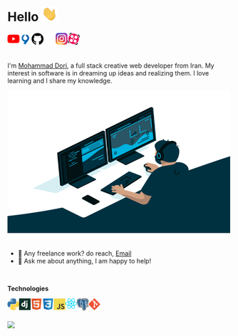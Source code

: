 # Hello <img src="img/hand.gif" width="35px">

<a target="_blank" href="https://www.youtube.com/channel/UC8PIMbjxztHeiBWZRpblp2A">
  <img align="left" alt="Dori Learn Youtube" width="27px" src="img/youtube.svg" />
</a>
<a target="_blank" href="https://virgool.io/@dori-dev">
  <img align="left" alt="Dori Virgool" width="27px" src="img/virgool.png" />
</a>

[<img align="left" alt="Github" width="27px" src="img/github2.png" />](https://github.com/dori-dev#gh-light-mode-only)

[<img align="left" alt="Github" width="27px" src="img/github.png" />](https://github.com/dori-dev#gh-dark-mode-only)

<a target="_blank" href="https://www.instagram.com">
  <img align="left" alt="Mohammad Instagram" width="27px" src="img/instagram.png" />
</a>
<a target="_blank" href="https://www.aparat.com/dori.dev">
  <img align="left" alt="Mohammad Aparat" width="27px" src="img/aparat.png" />
</a>

<!-- <a href="https://twitter.com">
  <img align="left" alt="Mohammad Twitter" width="27px" src="img/twitter.svg" />
</a>
<a href="https://www.linkedin.com">
  <img align="left" alt="Mohammad Linkedin" width="27px" src="img/linkedin.svg" />
</a> -->

<br />
<br />
<br />

I'm [Mohammad Dori](https://github.com/dori-dev), a full stack creative web developer from Iran. My interest in software is in dreaming up ideas and realizing them. I love learning and I share my knowledge.

<img alt="GIF" src="img/code.gif" width="500" height="320" style="margin-bottom: 20px;" />

- 💼 Any freelance work? do reach, [Email](mailto:mr.dori.dev@gmail.com)
- 💬 Ask me about anything, I am happy to help!

<br />

**Technologies**

<img align="left" alt="Python" width="26px" src="img/python.png" />
<img align="left" alt="Django" width="26px" src="img/django.png" />
<img align="left" alt="HTML5" width="26px" src="img/html.svg" />
<img align="left" alt="CSS3" width="26px" src="img/css.svg" />
<img align="left" alt="JavaScript" width="26px" src="img/javascript.png" />
<img align="left" alt="React" width="26px" src="img/react.png" />
<img align="left" alt="PostgreSQL" width="26px" src="img/postgresql.png" />
<img align="left" alt="Git" width="26px" src="img/git.png" />

<br />
<br />
<br />


<a href="https://github.com/dori-dev">
  <img src="https://github-readme-stats.vercel.app/api?username=dori-dev&hide=prs&show_icons=true&theme=default&hide_border=true&bg_color=ffffff00" />
</a>
